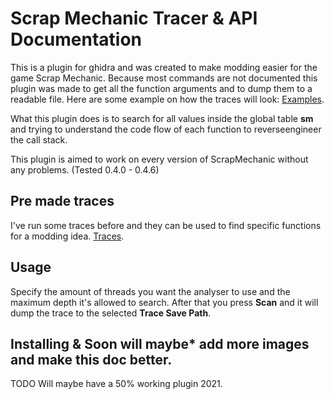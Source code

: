 # Scrap Mechanic Tracer & API Documentation

This is a plugin for ghidra and was created to make modding easier for the game Scrap Mechanic.
Because most commands are not documented this plugin was made to get all the function arguments
and to dump them to a readable file. Here are some example on how the traces will look: [Examples](../master/res/traces).

What this plugin does is to search for all values inside the global table **sm** and trying to
understand the code flow of each function to reverseengineer the call stack.

This plugin is aimed to work on every version of ScrapMechanic without any problems. (Tested 0.4.0 - 0.4.6)


## Pre made traces

I've run some traces before and they can be used to find specific functions for a modding idea.
[Traces](../master/res/traces).


## Usage
Specify the amount of threads you want the analyser to use and the maximum depth it's allowed to search.
After that you press **Scan** and it will dump the trace to the selected **Trace Save Path**.


## Installing & Soon will maybe* add more images and make this doc better. 

TODO Will maybe have a 50% working plugin 2021.
